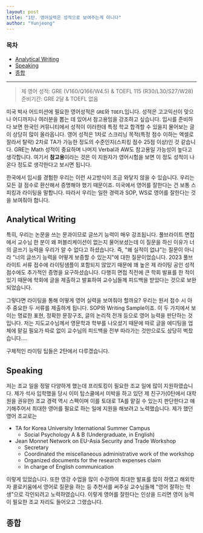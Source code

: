 ```yaml
---
layout: post
title: "1탄. 영어실력은 성적으로 보여주는게 아니다"
author: "Yunjeong"
---
```


### 목차
- [Analytical Writing](##Analytical-Writing)
- [Speaking](##Speaking)
- [종합](##종합)

---

> 제 영어 성적: GRE (V160/Q166/W4.5) & TOEFL 115 (R30/L30/S27/W28)  
> 준비기간: GRE 2달 & TOEFL 없음


미국 박사 어드미션에 필요한 영어성적은 `GRE`와 `TOEFL`입니다. 성적은 고고익선이 맞으나 어디까지나 여러분을 뽑는 데 있어서 참고용임을 강조하고 싶습니다. 입시를 준비하다 보면 한국인 커뮤니티에서 성적이 이러한데 특정 학교 합격할 수 있을지 물어보는 글이 상당히 많이 올라옵니다. 영어 성적은 1차로 스크리닝 목적(특정 점수 이하는 엑셀로 잘라서 탈락) 2차로 TA가 가능한 정도의 수준인지(스피킹 점수 25점 이상)인 것 같습니다. GRE는 Math 성적이 중요하며 나머지 Verbal과 AW도 참고용일 가능성이 높다고 생각합니다. 여기서 **참고용**이라는 것은 이 지원자가 영어시험을 보면 이 정도 성적이 나온다 정도로 생각한다고 보시면 됩니다.

한국에서 입시를 경험한 우리는 이런 사고방식이 조금 와닿지 않을 수 있습니다. 우리는 모든 걸 점수로 환산해서 증명해야 했기 때문이죠. 미국에서 영어를 잘한다는 건 보통 스피킹과 라이팅을 말합니다. 따라서 우리는 일한 경력과 SOP, WS로 영어를 잘한다는 것을 보여줘야 합니다.

## Analytical Writing

특히, 우리는 논문을 쓰는 문과이므로 글쓰기 능력이 매우 강조됩니다. 풀브라이트 면접에서 교수님 한 분이 왜 퍼블리케이션이 없는지 물어보셨는데 이 질문을 하신 이유가 너의 글쓰기 능력을 우리가 알 수 없다고 하셨습니다. 즉, "왜 실적이 없냐"는 질문이 아니라 "너의 글쓰기 능력을 어떻게 보증할 수 있는지"에 대한 질문이었습니다. 2023 풀브라이트 서류 접수에 라이팅샘플이 포함되지 않았기 때문에 꽤 높은 제 라이팅 공인 성적 점수에도 추가적인 증명을 요구하셨습니다. 다행히 면접 직전에 큰 학회 발표를 한 적이 있기 때문에 학회에 글을 제출하고 발표하여 교수님들께 피드백을 받았다는 것으로 보완되었습니다.

그렇다면 라이팅을 통해 어떻게 영어 실력을 보여줘야 할까요? 우리는 원서 접수 시 아주 중요한 두 서류를 제출하게 됩니다. SOP와 Writing Sample이죠. 이 두 가지에서 보이는 명료한 표현, 정확한 문장구조, 글의 논리적 전개 등으로 영어 능력을 판단하는 것입니다. 저는 지도교수님께서 영문학과 학부를 나오셨기 때문에 따로 글을 에디팅을 업체에 맡길 필요가 따로 없이 교수님의 피드백을 전부 따라가는 것만으로도 상당히 벅찼습니다….

구체적인 라이팅 팁들은 2탄에서 다루겠습니다. 

## Speaking

저는 조교 일을 정말 다양하게 했는데 프리토킹이 필요한 조교 일에 많이 지원하였습니다. 제가 석사 입학했을 당시 이미 탑스쿨에서 미박을 하고 있던 제 친구가(0탄에서 대학원을 권유한) 조교 경력 역시 스펙이며 이를 토대로 TA를 맡길 수 있는지 판단한다고 얘기해주어서 최대한 영어를 필요로 하는 일에 지원을 해보려고 노력했습니다. 제가 했던 영어 조교로는

- TA for Korea University International Summer Campus
  - Social Psychology A & B (Undergraduate, in English)
- Jean Monnet Network on EU-Asia Security and Trade Workshop
  - Secretary
  - Coordinated the miscellaneous administrative work of the workshop
  - Organized documents for the research expenses claim
  - In charge of English communication

이렇게 있었습니다. 또한 영강 수업을 많이 수강하여 최대한 발표를 많이 하였고 해외학자 콜로키움에서 영어로 질문을 하는 등 추천서를 써주실 교수님들께 "영어 잘하는 학생"으로 각인되려고 노력하였습니다. 이렇게 영어를 잘한다는 인상을 드리면 영어 능력이 필요한 조교 자리도 들어오고 그랬습니다. 

## 종합

















